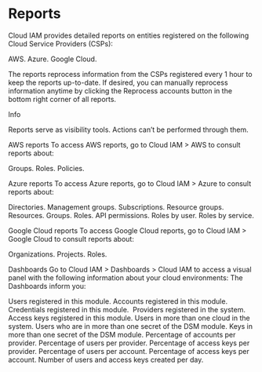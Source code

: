 # Reports 

Cloud IAM provides detailed reports on entities registered on the following Cloud Service Providers (CSPs):

AWS.
Azure.
Google Cloud.

The reports reprocess information from the CSPs registered every 1 hour to keep the reports up-to-date. If desired,
    you can manually reprocess information anytime by clicking the Reprocess accounts button in the
    bottom right corner of all reports.

Info

Reports serve as visibility tools. Actions can’t be performed through them.



AWS reports
To access AWS reports, go to Cloud IAM > AWS to consult reports about:

Groups.
Roles.
Policies.


Azure reports
To access Azure reports, go to Cloud IAM > Azure to consult reports about:

Directories.
Management groups.
Subscriptions.
Resource groups.
Resources.
Groups.
Roles.
API permissions.
Roles by user.
Roles by service.


Google Cloud reports
To access Google Cloud reports, go to Cloud IAM > Google Cloud to consult reports about:


Organizations.
Projects.
Roles.


Dashboards
Go to Cloud IAM > Dashboards > Cloud IAM to access a visual panel with the following
    information about your cloud environments:
The Dashboards inform you:

Users registered in this module.
Accounts registered in this module.
Credentials registered in this module. 
Providers registered in the system.
Access keys registered in this module.
Users in more than one cloud in the system.
Users who are in more than one secret of the DSM module.
Keys in more than one secret of the DSM module.
Percentage of accounts per provider.
Percentage of users per provider.
Percentage of access keys per provider.
Percentage of users per account.
Percentage of access keys per account.
Number of users and access keys created per day.